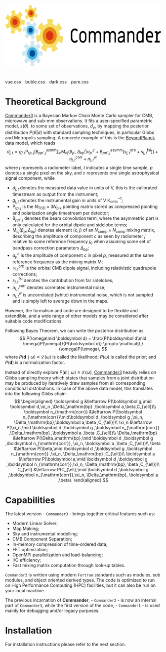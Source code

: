 <a name="top"></a>
<p align="center">
    <img src="_media/commander3-logo.png" height="200">
</p>

# 

<div class="demo-theme-preview">
  <a data-theme="vue">vue.css</a>
  <a data-theme="buble">buble.css</a>
  <a data-theme="dark">dark.css</a>
  <a data-theme="pure">pure.css</a>
</div>

<style>
  .demo-theme-preview a {
    padding-right: 10px;
  }

  .demo-theme-preview a:hover {
    cursor: pointer;
    text-decoration: underline;
  }
</style>

<script>
  var preview = Docsify.dom.find('.demo-theme-preview');
  var themes = Docsify.dom.findAll('[rel="stylesheet"]');

  preview.onclick = function (e) {
    var title = e.target.getAttribute('data-theme');

    themes.forEach(function (theme) {
      theme.disabled = theme.title !== title;
    });
  };
</script>

# Theoretical Background

[Commander3](https://github.com/Cosmoglobe/Commander) is a Bayesian Markov Chain Monte Carlo sampler for CMB, microwave and sub-mm observations. It fits a user-specified parametric model, $s(\theta)$, to some set of observations, $d_\nu$, by mapping the posterior distribution $P(\theta|d)$ with standard sampling techniques, in particular Gibbs and Metropolis sampling. A concrete example of this is the [BeyondPlanck](https://beyondplanck.science) data model, which reads
$$
d_{j,t} = g_{j,t}\mathsf P_{tp,j}\left[ \mathsf B^{\mathrm{symm}}_{pp',j}\sum_{c} \mathsf M_{cj}(\beta_{p'}, \Delta_\mathrm{bp}^{j})a^c_{p'} + \mathsf B^{\mathrm{asymm}}_{pp',j}\left(s^{\mathrm{orb}}_{j,t} + s^{\mathrm{fsl}}_{j,t}\right)\right] + n^{\mathrm{corr}}_{j,t} + n^{\mathrm{w}}_{j,t}
$$
where $j$ represents a radiometer label, $t$ indicates a single time sample, $p$ denotes a single pixel on the sky, and $c$ represents one single astrophysical signal component, while

- $d_{j,t}$ denotes the measured data value in units of V, this is the calibrated timestream as output from the instrument;
- $g_{j,t}$ denotes the instrumental gain in units of V K$_{\mathrm{cmb}}^{-1}$;
- $\mathsf P_{tp,j}$ is the $N_{\mathrm{TOD}}\times 3N_{\mathrm{pix}}$ pointing matrix stored as compressed pointing and polarization angle timestream per detector;
- $\mathsf B_{pp',j}$ denotes the beam convolution term, where the asymmetric part is only calculated for the orbital dipole and sidelobe terms;
- $\mathsf M_{cj}(\beta_{p}, \Delta_\mathrm{bp})$ denotes element $(c,j)$ of an $N_{\mathrm{comp}}\times N_{\mathrm{comp}}$ mixing matrix, describing the amplitude of component $c$ as seen by radiometer $j$ relative to some reference frequency $j_0$ when assuming some set of bandpass correction parameters $\Delta_\mathrm{bp}$;
- $a^c_{p}$ is the amplitude of component $c$ in pixel $p$, measured at the same reference frequency as the mixing matrix $\mathsf M$;
- $s^{\mathrm{orb}}_{j,t}$ is the orbital CMB dipole signal, including relativistic quadrupole corrections;
- $s^{\mathrm{fsl}}_{j,t}$ denotes the contribution from far sidelobes;
- $n^{\mathrm{corr}}_{j,t}$ denotes correlated instrumental noise;
- $n^{\mathrm{w}}_{j,t}$ is uncorrelated (white) instrumental noise, which is not sampled and is simply left to average down in the maps.

However, the formalism and code are designed to be flexible and extendible, and a wide range of other models may be considered after suitable code modifications.

Following Bayes Theorem, we can write the posterior distribution as
$$
P(\omega\mid \boldsymbol d) = \frac{P(\boldsymbol d\mid \omega)P(\omega)}{P(\boldsymbol d)} \propto \mathcal{L}(\omega)P(\omega),
$$
where $P(\boldsymbol d\mid \omega)\equiv\mathcal{L}(\omega)$ is called the likelihood; $P(\omega)$ is called the prior; and $P(\boldsymbol d)$ is a normalization factor.

Instead of directly explore $P(\boldsymbol d\mid \omega)\equiv\mathcal{L}(\omega)$, [Commander3](https://github.com/Cosmoglobe/Commander) heavily relies on Gibbs sampling theory which states that samples from a joint distribution may be produced by iteratively draw samples from all corresponding conditional distributions. In case of the above data model, this translates into the following Gibbs chain: 
$$
\begin{aligned}
\boldsymbol g &\leftarrow P(\boldsymbol g,\mid \boldsymbol d,\xi_n ,\Delta_\mathrm{bp} ,\boldsymbol a,\beta,C_{\ell})\\
\boldsymbol n_{\mathrm{corr}} &\leftarrow P(\boldsymbol n_{\mathrm{corr}}\mid\boldsymbol d ,\boldsymbol g ,\xi_n, \Delta_\mathrm{bp},\boldsymbol a,\beta ,C_{\ell})\\
\xi_n &\leftarrow P(\xi_n,\mid \boldsymbol d ,\boldsymbol g ,\boldsymbol n_{\mathrm{corr}} ,\Delta_\mathrm{bp} ,\boldsymbol a ,\beta ,C_{\ell})\\
\Delta_\mathrm{bp} &\leftarrow P(\Delta_\mathrm{bp},\mid \boldsymbol d ,\boldsymbol g ,\boldsymbol n_{\mathrm{corr}}, \xi_n, \boldsymbol a ,\beta ,C_{\ell})\\
\beta &\leftarrow P(\beta,\mid \boldsymbol d ,\boldsymbol g ,\boldsymbol n_{\mathrm{corr}} ,\xi_n, \Delta_\mathrm{bp} ,C_{\ell})\\
\boldsymbol a &\leftarrow P(\boldsymbol a,\mid \boldsymbol d ,\boldsymbol g ,\boldsymbol n_{\mathrm{corr}},\xi_n, \Delta_\mathrm{bp}, \beta ,C_{\ell})\\
C_{\ell} &\leftarrow P(C_{\ell},\mid \boldsymbol d ,\boldsymbol g ,\boldsymbol n_{\mathrm{corr}},\xi_n,
\Delta_\mathrm{bp}, \boldsymbol a ,\beta).
\end{aligned}
$$

# Capabilities

The latest version - `Commander3` - brings together critical features such as:

- Modern Linear Solver;
- Map Making;
- Sky and instrumental modelling;
- CMB Component Separation;
- In-memory compression of time-ordered data; 
- FFT optimization; 
- OpenMPI parallelization and load-balancing; 
- I/O efficiency;
- Fast mixing matrix computation through look-up tables.

`Commander3` is written using modern `Fortran` standards such as modules, sub modules, and object oriented derived types. The code is optimized to run on High Performance Computing (HPC) facilities, but it can also be run on your local machine.

The previous incarnation of **Commander**, - `Commander2` - is now an internal part of `Commander3`, while the first version of the code, - `Commander1` - is used mainly for debugging and/or legacy purposes.

# Installation

For installation instructions please refer to the next section.
